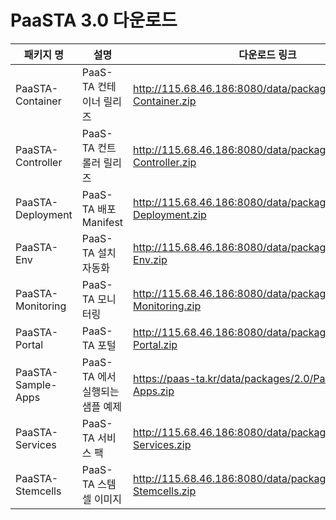 # PaaSTA 3.0 다운로드

|패키지 명|설명 |다운로드 링크|check sum|
|---------|-------|--------------|---------------|
|PaaSTA-Container|PaaS-TA 컨테이너 릴리즈|http://115.68.46.186:8080/data/packages/3.0/PaaSTA-Container.zip |md5sum: 9e63d1dc9add6abb662392e1df45e489 |
|PaaSTA-Controller|PaaS-TA 컨트롤러 릴리즈|http://115.68.46.186:8080/data/packages/3.0/PaaSTA-Controller.zip |md5sum: 9f05057bbaee804c6dd5212396d1f3cc |
|PaaSTA-Deployment|PaaS-TA 배포 Manifest|http://115.68.46.186:8080/data/packages/3.0/PaaSTA-Deployment.zip |md5sum: 4799b27f97541a87ec5a44f649ae276f |
|PaaSTA-Env|PaaS-TA 설치자동화|http://115.68.46.186:8080/data/packages/3.0/PaaSTA-Env.zip |md5sum: ae531cbc0a1dfa70229539e7e9923254 |
|PaaSTA-Monitoring|PaaS-TA 모니터링 |http://115.68.46.186:8080/data/packages/3.0/PaaSTA-Monitoring.zip |md5sum: b9570b01a0295ce8a4d941dcacd07e65 |
|PaaSTA-Portal|PaaS-TA 포털|http://115.68.46.186:8080/data/packages/3.0/PaaSTA-Portal.zip |md5sum: de15c1113622a398a05641b602f3151a |
|PaaSTA-Sample-Apps|PaaS-TA 에서 실행되는 샘플 예제 |https://paas-ta.kr/data/packages/2.0/PaaSTA-Sample-Apps.zip |
|PaaSTA-Services|PaaS-TA 서비스 팩|http://115.68.46.186:8080/data/packages/3.0/PaaSTA-Services.zip |md5sum: 69bacc3a8da493770f3e4d4b8fa5afa0 |
|PaaSTA-Stemcells|PaaS-TA 스템셀 이미지|http://115.68.46.186:8080/data/packages/3.0/PaaSTA-Stemcells.zip |md5sum: be00e83df5da1a58cda32cbb776eaa9e |
